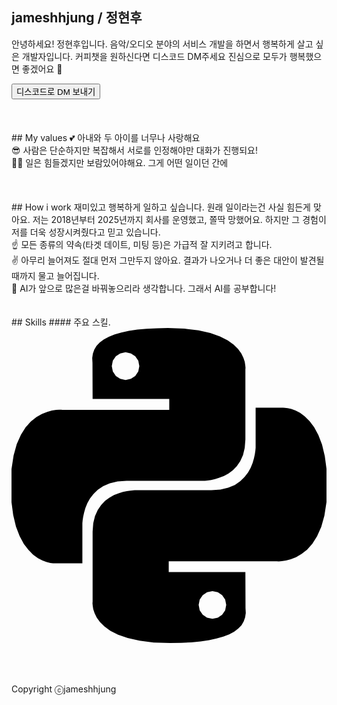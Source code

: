 ## jameshhjung / 정현후
안녕하세요! 정현후입니다. 
음악/오디오 분야의 서비스 개발을 하면서 
행복하게 살고 싶은 개발자입니다.
커피챗을 원하신다면 디스코드 DM주세요
진심으로 모두가 행복했으면 좋겠어요 🥰

<div style="font-weight: bold">
    <button onclick='window.open("https://discord.com/users/jameshhjung", '_blank')'>디스코드로 DM 보내기</button>
</div>
<br />
<br />
<br />
## My values
💕 아내와 두 아이를 너무나 사랑해요<br />
😎 사람은 단순하지만 복잡해서 서로를 인정해야만 대화가 진행되요!<br />
🧑‍💻 일은 힘들겠지만 보람있어야해요. 그게 어떤 일이던 간에<br />
<br />
<br />
<br />
## How i work
재미있고 행복하게 일하고 싶습니다. 원래 일이라는건 사실 힘든게 맞아요.
저는 2018년부터 2025년까지 회사를 운영했고, 쫄딱 망했어요.
하지만 그 경험이 저를 더욱 성장시켜줬다고 믿고 있습니다.
<br />
☝️ 모든 종류의 약속(타겟 데이트, 미팅 등)은 가급적 잘 지키려고 합니다.
<br />
✌️ 아무리 늘어져도 절대 먼저 그만두지 않아요. 결과가 나오거나 더 좋은 대안이 발견될때까지 물고 늘어집니다.
<br />
🤟 AI가 앞으로 많은걸 바꿔놓으리라 생각합니다. 그래서 AI를 공부합니다!
<br />
<br />
<br />
## Skills
#### 주요 스킬.
<div style="display:flex;gap:30px;flex-wrap:wrap;">
  <svg role="img" viewBox="0 0 24 24" xmlns="http://www.w3.org/2000/svg"><title>Python</title><path d="M14.25.18l.9.2.73.26.59.3.45.32.34.34.25.34.16.33.1.3.04.26.02.2-.01.13V8.5l-.05.63-.13.55-.21.46-.26.38-.3.31-.33.25-.35.19-.35.14-.33.1-.3.07-.26.04-.21.02H8.77l-.69.05-.59.14-.5.22-.41.27-.33.32-.27.35-.2.36-.15.37-.1.35-.07.32-.04.27-.02.21v3.06H3.17l-.21-.03-.28-.07-.32-.12-.35-.18-.36-.26-.36-.36-.35-.46-.32-.59-.28-.73-.21-.88-.14-1.05-.05-1.23.06-1.22.16-1.04.24-.87.32-.71.36-.57.4-.44.42-.33.42-.24.4-.16.36-.1.32-.05.24-.01h.16l.06.01h8.16v-.83H6.18l-.01-2.75-.02-.37.05-.34.11-.31.17-.28.25-.26.31-.23.38-.2.44-.18.51-.15.58-.12.64-.1.71-.06.77-.04.84-.02 1.27.05zm-6.3 1.98l-.23.33-.08.41.08.41.23.34.33.22.41.09.41-.09.33-.22.23-.34.08-.41-.08-.41-.23-.33-.33-.22-.41-.09-.41.09zm13.09 3.95l.28.06.32.12.35.18.36.27.36.35.35.47.32.59.28.73.21.88.14 1.04.05 1.23-.06 1.23-.16 1.04-.24.86-.32.71-.36.57-.4.45-.42.33-.42.24-.4.16-.36.09-.32.05-.24.02-.16-.01h-8.22v.82h5.84l.01 2.76.02.36-.05.34-.11.31-.17.29-.25.25-.31.24-.38.2-.44.17-.51.15-.58.13-.64.09-.71.07-.77.04-.84.01-1.27-.04-1.07-.14-.9-.2-.73-.25-.59-.3-.45-.33-.34-.34-.25-.34-.16-.33-.1-.3-.04-.25-.02-.2.01-.13v-5.34l.05-.64.13-.54.21-.46.26-.38.3-.32.33-.24.35-.2.35-.14.33-.1.3-.06.26-.04.21-.02.13-.01h5.84l.69-.05.59-.14.5-.21.41-.28.33-.32.27-.35.2-.36.15-.36.1-.35.07-.32.04-.28.02-.21V6.07h2.09l.14.01zm-6.47 14.25l-.23.33-.08.41.08.41.23.33.33.23.41.08.41-.08.33-.23.23-.33.08-.41-.08-.41-.23-.33-.33-.23-.41-.08-.41.08z"/></svg>
</div>
<br />
<br />
<br />

Copyright ⓒjameshhjung
